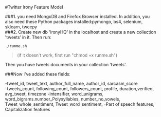 #Twitter Irony Feature Model

###1. you need MongoDB and Firefox Browser installed. In addition, you also need these Python packages installed:pymongo, bs4, selenium, sklearn, tweepy  
###2. Create new db 'IronyHQ' in the localhost and create a new collection 'tweets' in it. Then run: 
```
./runme.sh
```      
>(if it doesn't work, first run "chmod +x runme.sh") 

Then you have tweets documents in your collection 'tweets'.

###Now I've added these fields:

-tweet_id, tweet_text, author_full_name, author_id, sarcasm_score  
-tweets_count, following_count, followers_count, profile, duration,verified, avg_tweet, timezone
-intensifier, word_unigrams, word_bigrams.number_Polysyllables, number_no_vowels, Tweet_whole_sentiment, Tweet_word_sentiment, 
-Part of speech features, Capitalization features


